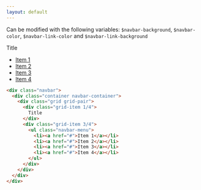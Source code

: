 ```yaml
---
layout: default
---
```


Can be modified with the following variables: `$navbar-background`,
`$navbar-color`, `$navbar-link-color` and `$navbar-link-background`

<div class="example">
  <div class="navbar">
    <div class="container navbar-container">
      <div class="grid grid-pair">
        <div class="grid-item 1/4">
          Title
        </div>
        <div class="grid-item 3/4">
          <ul class="navbar-menu">
            <li><a href="#">Item 1</a></li>
            <li><a href="#">Item 2</a></li>
            <li><a href="#">Item 3</a></li>
            <li><a href="#">Item 4</a></li>
          </ul>
        </div>
      </div>
    </div>
  </div>
</div>

```html
<div class="navbar">
  <div class="container navbar-container">
    <div class="grid grid-pair">
      <div class="grid-item 1/4">
        Title
      </div>
      <div class="grid-item 3/4">
        <ul class="navbar-menu">
          <li><a href="#">Item 1</a></li>
          <li><a href="#">Item 2</a></li>
          <li><a href="#">Item 3</a></li>
          <li><a href="#">Item 4</a></li>
        </ul>
      </div>
    </div>
  </div>
</div>
```
